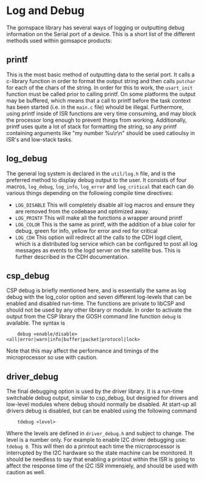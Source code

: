 Log and Debug
=============

The gomspace library has several ways of logging or outputting debug information on the Serial port of a device. This is a short list of the different methods used within gomsapce products:

printf
------

This is the most basic method of outputting data to the serial port. It calls a c-library function in order to format the output string and then calls `putchar` for each of the chars of the string. In order for this to work, the `usart_init` function must be called prior to calling printf. On some platforms the output may be buffered, which means that a call to printf before the task context has been started (i.e. in the `main.c` file) whould be illegal. Furthermore, using printf inside of ISR functions are very time consuming, and may block the processor long enough to prevent things from working. Additionally, printf uses quite a lot of stack for formatting the string, so any printf containing arguments like "my number %u\\r\\n" should be used catioulsy in ISR's and low-stack tasks.

log\_debug
----------

The general log system is declared in the `util/log.h` file, and is the preferred method to display debug output to the user. It consists of four macros, `log_debug`, `log_info`, `log_error` and `log_critical` that each can do various things depending on the following compile time directives:

- `LOG_DISABLE` This will completely disable all log macros and ensure they are removed from the codebase and optimized away.
- `LOG_PRINTF` This will make all the functions a wrapper around printf
- `LOG_COLOR` This is the same as printf, with the addition of a blue color for debug, green for info, yellow for error and red for critical
- `LOG_CDH` This option will redirect all the calls to the CDH logd client, which is a distributed log service which can be configured to post all log messages as events to the logd server on the satellite bus. This is further described in the CDH documentation.
		
csp\_debug
----------

CSP debug is briefly mentioned here, and is essentially the same as log debug with the log_color option and seven different log-levels that can be enabled and disabled run-time. The functions are private to libCSP and should not be used by any other library or module. In order to activate the output from the CSP library the GOSH command line function `debug` is available. The syntax is

		debug <enable/disable> <all|error|warn|info|buffer|packet|protocol|lock>

Note that this may affect the performance and timings of the microprocessor so use with caution.

driver\_debug
-------------

The final debugging option is used by the driver library. It is a run-time switchable debug output, similar to csp_debug, but designed for drivers and low-level modules where debug should normally be disabled. At start-up all drivers debug is disabled, but can be enabled using the following command

		tdebug <level>

Where the levels are defined in `driver_debug.h` and subject to change. The level is a number only. For example to enable I2C driver debugging use: `tdebug 0`. This will then do a printout each time the microprocessor is interrupted by the I2C hardware so the state machine can be monitored. It should be needless to say that enabling a printout within the ISR is going to affect the response time of the I2C ISR immensiely, and should be used with caution as well.

